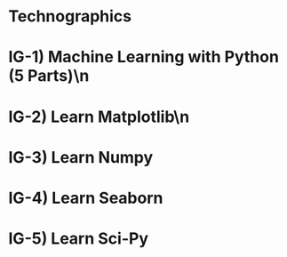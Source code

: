 # Technographics
# IG-1) Machine Learning with Python (5 Parts)\n
# IG-2) Learn Matplotlib\n
# IG-3) Learn Numpy
# IG-4) Learn Seaborn
# IG-5) Learn Sci-Py

